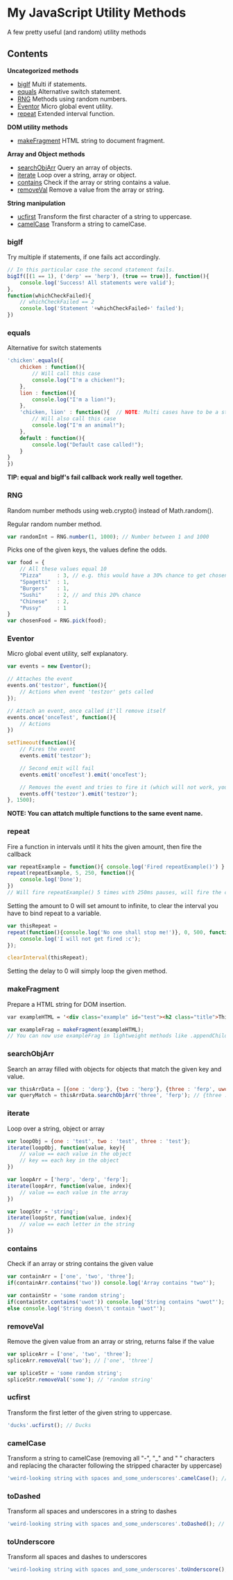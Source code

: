 # My JavaScript Utility Methods
A few pretty useful (and random) utility methods


## Contents

**Uncategorized methods**
- [bigIf](#bigif) Multi if statements.
- [equals](#equals) Alternative switch statement.
- [RNG](#rng) Methods using random numbers.
- [Eventor](#eventor) Micro global event utility.
- [repeat](#repeat) Extended interval function.


**DOM utility methods**
- [makeFragment](#makefragment) HTML string to document fragment.


**Array and Object methods**
- [searchObjArr](#searchobjarr) Query an array of objects.
- [iterate](#iterate) Loop over a string, array or object.
- [contains](#contains) Check if the array or string contains a value.
- [removeVal](#removeval) Remove a value from the array or string.


**String manipulation**
- [ucfirst](#ucfirst) Transform the first character of a string to uppercase.
- [camelCase](#camelcase) Transform a string to camelCase.


### bigIf
Try multiple if statements, if one fails act accordingly.

```javascript
// In this particular case the second statement fails.
bigIf([(1 == 1), ('derp' == 'herp'), (true == true)], function(){
	console.log('Success! All statements were valid');
},
function(whichCheckFailed){
	// whichCheckFailed == 2
	console.log('Statement '+whichCheckFailed+' failed');
})
```


### equals
Alternative for switch statements

```javascript
'chicken'.equals({
	chicken : function(){
		// Will call this case
		console.log("I'm a chicken!");
	},
	lion : function(){
		console.log("I'm a lion!");
	},
	'chicken, lion' : function(){  // NOTE: Multi cases have to be a string, seperate the cases by a comma.
		// Will also call this case
		console.log("I'm an animal!");
	},
	default : function(){
		console.log("Default case called!");
	}
}
})
```
**TIP: equal and bigIf's fail callback work really well together.**


### RNG
Random number methods using web.crypto() instead of Math.random().

Regular random number method.
```javascript
var randomInt = RNG.number(1, 1000); // Number between 1 and 1000
```

Picks one of the given keys, the values define the odds.
```javascript
var food = {
	// All these values equal 10
	"Pizza" 	: 3, // e.g. this would have a 30% chance to get chosen
	"Spagetti" 	: 1,
	"Burgers" 	: 1,
	"Sushi" 	: 2, // and this 20% chance
	"Chinese" 	: 2,
	"Pussy" 	: 1
}
var chosenFood = RNG.pick(food);
```


### Eventor
Micro global event utility, self explanatory.
```javascript
var events = new Eventor();

// Attaches the event
events.on('testzor', function(){
	// Actions when event 'testzor' gets called
});

// Attach an event, once called it'll remove itself
events.once('onceTest', function(){
	// Actions
})

setTimeout(function(){
	// Fires the event
	events.emit('testzor');

	// Second emit will fail
	events.emit('onceTest').emit('onceTest');

	// Removes the event and tries to fire it (which will not work, you'll get notified in the dev console)
	events.off('testzor').emit('testzor');
}, 1500);
```
**NOTE: You can attatch multiple functions to the same event name.**


### repeat
Fire a function in intervals until it hits the given amount, then fire the callback
```javascript
var repeatExample = function(){ console.log('Fired repeatExample()') }
repeat(repeatExample, 5, 250, function(){
	console.log('Done');
})
// Will fire repeatExample() 5 times with 250ms pauses, will fire the callback after 1250 ms.
```

Setting the amount to 0 will set amount to infinite, to clear the interval you have to bind repeat to a variable.
```javascript
var thisRepeat =
repeat(function(){console.log('No one shall stop me!')}, 0, 500, function(){
	console.log('I will not get fired :c');
});

clearInterval(thisRepeat);
```
Setting the delay to 0 will simply loop the given method.


### makeFragment
Prepare a HTML string for DOM insertion.

```html
var exampleHTML = '<div class="example" id="test"><h2 class="title">This is some example HTML</h2><p class="description">The output of this will be a document fragment</p></div>';
```
```javascript
var exampleFrag = makeFragment(exampleHTML);
// You can now use exampleFrag in lightweight methods like .appendChild()
```


### searchObjArr
Search an array filled with objects for objects that match the given key and value.

```javascript
var thisArrData = [{one : 'derp'}, {two : 'herp'}, {three : 'ferp', uwot : 'm9'}];
var queryMatch = thisArrData.searchObjArr('three', 'ferp'); // {three : 'ferp', uwot : 'm9'}
```


### iterate
Loop over a string, object or array

```javascript
var loopObj = {one : 'test', two : 'test', three : 'test'};
iterate(loopObj, function(value, key){
	// value == each value in the object
	// key == each key in the object
})

var loopArr = ['herp', 'derp', 'ferp'];
iterate(loopArr, function(value, index){
	// value == each value in the array
})

var loopStr = 'string';
iterate(loopStr, function(value, index){
	// value == each letter in the string
})
```


### contains
Check if an array or string contains the given value

```javascript
var containArr = ['one', 'two', 'three'];
if(containArr.contains('two')) console.log('Array contains "two"');

var containStr = 'some random string';
if(containStr.contains('uwot')) console.log('String contains "uwot"');
else console.log('String doesn\'t contain "uwot"');
```


### removeVal
Remove the given value from an array or string, returns false if the value

```javascript
var spliceArr = ['one', 'two', 'three'];
spliceArr.removeVal('two'); // ['one', 'three']

var spliceStr = 'some random string';
spliceStr.removeVal('some'); // 'random string'
```


### ucfirst
Transform the first letter of the given string to uppercase.

```javascript
'ducks'.ucfirst(); // Ducks
```


### camelCase
Transform a string to camelCase (removing all "-", "_" and " " characters and replacing the character following the stripped character by uppercase)

```javascript
'weird-looking string with spaces and_some_underscores'.camelCase(); // weirdLookingStringWithSpacesAndSomeUnderscores
```

### toDashed
Transform all spaces and underscores in a string to dashes

```javascript
'weird-looking string with spaces and_some_underscores'.toDashed(); // weird-looking-string-with-spaces-and-some-underscores
```


### toUnderscore
Transform all spaces and dashes to underscores

```javascript
'weird-looking string with spaces and_some_underscores'.toUnderscore(); // weird_looking_string_with_spaces_and_some_underscores
```


